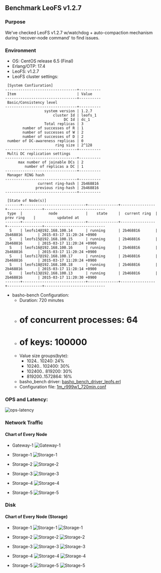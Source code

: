## Benchmark LeoFS v1.2.7

### Purpose
We've checked LeoFS v1.2.7 w/watchdog + auto-compaction mechanism during 'recover-node command' to find issues.

### Environment

* OS: CentOS release 6.5 (Final)
* Erlang/OTP: 17.4
* LeoFS: v1.2.7
* LeoFS cluster settings:

```
 [System Confiuration]
---------------------------------+----------
 Item                            | Value    
---------------------------------+----------
 Basic/Consistency level
---------------------------------+----------
                  system version | 1.2.7
                      cluster Id | leofs_1
                           DC Id | dc_1
                  Total replicas | 3
        number of successes of R | 1
        number of successes of W | 2
        number of successes of D | 2
 number of DC-awareness replicas | 0
                       ring size | 2^128
---------------------------------+----------
 Multi DC replication settings
---------------------------------+----------
      max number of joinable DCs | 2
         number of replicas a DC | 1
---------------------------------+----------
 Manager RING hash
---------------------------------+----------
               current ring-hash | 2b468816
              previous ring-hash | 2b468816
---------------------------------+----------

 [State of Node(s)]
-------+-----------------------------+--------------+----------------+----------------+----------------------------
 type  |            node             |    state     |  current ring  |   prev ring    |          updated at         
-------+-----------------------------+--------------+----------------+----------------+----------------------------
  S    | leofs14@192.168.100.14      | running      | 2b468816       | 2b468816       | 2015-03-17 11:20:24 +0900
  S    | leofs15@192.168.100.15      | running      | 2b468816       | 2b468816       | 2015-03-17 11:20:24 +0900
  S    | leofs16@192.168.100.16      | running      | 2b468816       | 2b468816       | 2015-03-17 11:20:24 +0900
  S    | leofs17@192.168.100.17      | running      | 2b468816       | 2b468816       | 2015-03-17 11:20:24 +0900
  S    | leofs18@192.168.100.18      | running      | 2b468816       | 2b468816       | 2015-03-17 11:28:14 +0900
  G    | leofs13@192.168.100.13      | running      | 2b468816       | 2b468816       | 2015-03-17 11:20:30 +0900
-------+-----------------------------+--------------+----------------+----------------+----------------------------

```

* basho-bench Configuration:
    * Duration: 720 minutes
    * # of concurrent processes: 64
    * # of keys: 100000
    * Value size groups(byte):
        *   1024..  10240: 24%
        *  10240.. 102400: 30%
        * 102400.. 819200: 30%
        * 819200..1572864: 16%
    * basho_bench driver: [basho_bench_driver_leofs.erl](https://github.com/leo-project/leofs/blob/develop/test/src/basho_bench_driver_leofs.erl)
    * Configuration file: [1m_r999w1_720min.conf](20150317_112949/1m_r999w1_720min.conf)

### OPS and Latency:

![ops-latency](20150317_112949/summary.png)

### Network Traffic
#### Chart of Every Node

* Gateway-1
![Gateway-1](leofs13_20150317_112930/sar_1_20150317_112930_p1p1-if1.png)

* Storage-1
![Storage-1](leofs14_20150317_112930/sar_3_20150317_112930_p1p1-if1.png)

* Storage-2
![Storage-2](leofs15_20150317_112930/sar_3_20150317_112930_p1p1-if1.png)

* Storage-3
![Storage-3](leofs16_20150317_112930/sar_3_20150317_112930_p1p1-if1.png)

* Storage-4
![Storage-4](leofs17_20150317_112930/sar_3_20150317_112930_p1p1-if1.png)

* Storage-5
![Storage-5](leofs18_20150317_112930/sar_2_20150317_112930_p1p1-if1.png)


### Disk
#### Chart of Every Node (Storage)

* Storage-1
![Storage-1](leofs14_20150317_112930/sar_3_20150317_112930_dev8-16-t1.png)
![Storage-1](leofs14_20150317_112930/sar_3_20150317_112930_dev8-16-t2.png)

* Storage-2
![Storage-2](leofs15_20150317_112930/sar_3_20150317_112930_dev8-16-t1.png)
![Storage-2](leofs15_20150317_112930/sar_3_20150317_112930_dev8-16-t2.png)

* Storage-3
![Storage-3](leofs16_20150317_112930/sar_3_20150317_112930_dev8-16-t1.png)
![Storage-3](leofs16_20150317_112930/sar_3_20150317_112930_dev8-16-t2.png)

* Storage-4
![Storage-4](leofs17_20150317_112930/sar_3_20150317_112930_dev8-16-t1.png)
![Storage-4](leofs17_20150317_112930/sar_3_20150317_112930_dev8-16-t2.png)

* Storage-5
![Storage-5](leofs18_20150317_112930/sar_2_20150317_112930_dev8-16-t1.png)
![Storage-5](leofs18_20150317_112930/sar_2_20150317_112930_dev8-16-t2.png)

